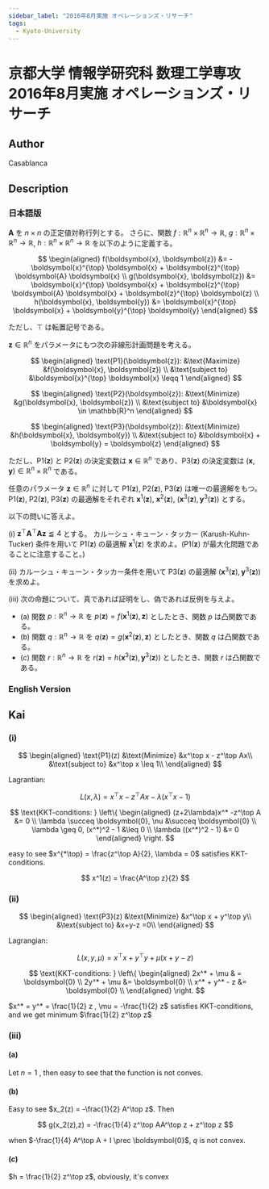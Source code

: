 ```yaml
---
sidebar_label: "2016年8月実施 オペレーションズ・リサーチ"
tags:
  - Kyoto-University
---
```

# 京都大学 情報学研究科 数理工学専攻 2016年8月実施 オペレーションズ・リサーチ

## **Author**
Casablanca

## **Description**
### 日本語版
$\boldsymbol{A}$ を $n \times n$ の正定値対称行列とする。
さらに、関数 $f: \mathbb{R}^n \times \mathbb{R}^n \rightarrow \mathbb{R}$, $g: \mathbb{R}^n \times \mathbb{R}^n \rightarrow \mathbb{R}$, $h: \mathbb{R}^n \times \mathbb{R}^n \rightarrow \mathbb{R}$ を以下のように定義する。

$$
\begin{aligned}
f(\boldsymbol{x}, \boldsymbol{z}) &= - \boldsymbol{x}^{\top} \boldsymbol{x} + \boldsymbol{z}^{\top} \boldsymbol{A} \boldsymbol{x} \\
g(\boldsymbol{x}, \boldsymbol{z}) &=  \boldsymbol{x}^{\top} \boldsymbol{x} + \boldsymbol{z}^{\top} \boldsymbol{A} \boldsymbol{x} + \boldsymbol{z}^{\top} \boldsymbol{z} \\
h(\boldsymbol{x}, \boldsymbol{y}) &= \boldsymbol{x}^{\top} \boldsymbol{x} + \boldsymbol{y}^{\top} \boldsymbol{y}
\end{aligned}
$$

ただし、$\top$ は転置記号である。

$\boldsymbol{z} \in \mathbb{R}^n$ をパラメータにもつ次の非線形計画問題を考える。

$$
\begin{aligned}
\text{P1}(\boldsymbol{z}): &\text{Maximize} &f(\boldsymbol{x}, \boldsymbol{z}) \\
&\text{subject to} &\boldsymbol{x}^{\top} \boldsymbol{x} \leqq 1
\end{aligned}
$$

$$
\begin{aligned}
\text{P2}(\boldsymbol{z}): &\text{Minimize} &g(\boldsymbol{x}, \boldsymbol{z}) \\
&\text{subject to} &\boldsymbol{x} \in \mathbb{R}^n
\end{aligned}
$$

$$
\begin{aligned}
\text{P3}(\boldsymbol{z}): &\text{Minimize} &h(\boldsymbol{x}, \boldsymbol{y}) \\
&\text{subject to} &\boldsymbol{x} + \boldsymbol{y} = \boldsymbol{z}
\end{aligned}
$$

ただし、$\text{P1}(\boldsymbol{z})$ と $\text{P2}(\boldsymbol{z})$ の決定変数は $\boldsymbol{x} \in \mathbb{R}^n$ であり、$\text{P3}(\boldsymbol{z})$ の決定変数は $(\boldsymbol{x}, \boldsymbol{y}) \in \mathbb{R}^n \times \mathbb{R}^n$ である。

任意のパラメータ $\boldsymbol{z} \in \mathbb{R}^n$ に対して $\text{P1}(\boldsymbol{z})$, $\text{P2}(\boldsymbol{z})$, $\text{P3}(\boldsymbol{z})$ は唯一の最適解をもつ。
$\text{P1}(\boldsymbol{z})$, $\text{P2}(\boldsymbol{z})$, $\text{P3}(\boldsymbol{z})$ の最適解をそれぞれ $\boldsymbol{x}^1(\boldsymbol{z})$, $\boldsymbol{x}^2(\boldsymbol{z})$, $(\boldsymbol{x}^3(\boldsymbol{z}), \boldsymbol{y}^3(\boldsymbol{z}))$ とする。

以下の問いに答えよ。

(i) $\boldsymbol{z}^\top \boldsymbol{A}^{\top} \boldsymbol{A} \boldsymbol{z} \leqq 4$ とする。
カルーシュ・キューン・タッカー (Karush-Kuhn-Tucker) 条件を用いて $\text{P1}(\boldsymbol{z})$ の最適解 $\boldsymbol{x}^1(\boldsymbol{z})$ を求めよ。($\text{P1}(\boldsymbol{z})$ が最大化問題であることに注意すること。)

(ii) カルーシュ・キューン・タッカー条件を用いて $\text{P3}(\boldsymbol{z})$ の最適解 $(\boldsymbol{x}^3(\boldsymbol{z}), \boldsymbol{y}^3(\boldsymbol{z}))$ を求めよ。

(iii) 次の命題について、真であれば証明をし、偽であれば反例を与えよ。

- (a) 関数 $p : \mathbb{R}^n \rightarrow \mathbb{R}$ を $p(\boldsymbol{z}) = f(\boldsymbol{x}^1(\boldsymbol{z}), \boldsymbol{z})$ としたとき、関数 $p$ は凸関数である。
- (b) 関数 $q : \mathbb{R}^n \rightarrow \mathbb{R}$ を $q(\boldsymbol{z}) = g(\boldsymbol{x}^2(\boldsymbol{z}), \boldsymbol{z})$ としたとき、関数 $q$ は凸関数である。
- $(c)$  関数 $r : \mathbb{R}^n \rightarrow \mathbb{R}$ を $r(\boldsymbol{z}) = h(\boldsymbol{x}^3(\boldsymbol{z}), \boldsymbol{y}^3(\boldsymbol{z}))$ としたとき、関数 $r$ は凸関数である。

### English Version

## **Kai**
### (i)

$$
\begin{aligned}
\text{P1}(z) &\text{Minimize} &x^\top x - z^\top Ax\\
&\text{subject to} &x^\top x \leq 1\\
\end{aligned}
$$

Lagrantian:

$$
L(x, \lambda) = x^\top x - z^\top Ax - \lambda (x^\top x  -1)
$$

$$
\text{KKT-conditions: } \left\{
\begin{aligned}
(z+2\lambda)x^* -z^\top A &= 0 \\
\lambda   \succeq \boldsymbol{0}, \nu &\succeq \boldsymbol{0} \\
 \lambda \geq 0, (x^*)^2 - 1 &\leq 0 \\
\lambda ((x^*)^2 - 1) &= 0
\end{aligned}
\right.
$$

easy to see $x^{*\top} = \frac{z^\top A}{2}, \lambda = 0$ satisfies KKT-conditions.

$$
x^1(z) = \frac{A^\top z}{2}
$$

### (ii)

$$
\begin{aligned}
\text{P3}(z) &\text{Minimize} &x^\top x + y^\top y\\
&\text{subject to}  &x+y-z =0\\
\end{aligned}
$$

Lagrangian:

$$
L(x,y,\mu) = x^\top x + y^\top y + \mu (x+y - z)
$$

$$
\text{KKT-conditions: } \left\{
\begin{aligned}
2x^* + \mu & = \boldsymbol{0} \\
2y^* + \mu &=  \boldsymbol{0} \\
x^* + y^* - z &= \boldsymbol{0} \\
\end{aligned}
\right.
$$

$x^* = y^* = \frac{1}{2} z , \mu = -\frac{1}{2} z$ satisfies KKT-conditions, and we get minimum $\frac{1}{2} z^\top z$

### (iii)
#### (a)
Let $n = 1$ , then easy to see that the function is not conves.

#### (b)
Easy to see $x_2(z) = -\frac{1}{2} A^\top z$. Then

$$
g(x_2(z),z) = -\frac{1}{4} z^\top AA^\top z + z^\top z
$$

when $-\frac{1}{4} A^\top A + I \prec \boldsymbol{0}$, $q$ is not convex.

#### $(c)$
$h = \frac{1}{2} z^\top z$, obviously, it's convex
